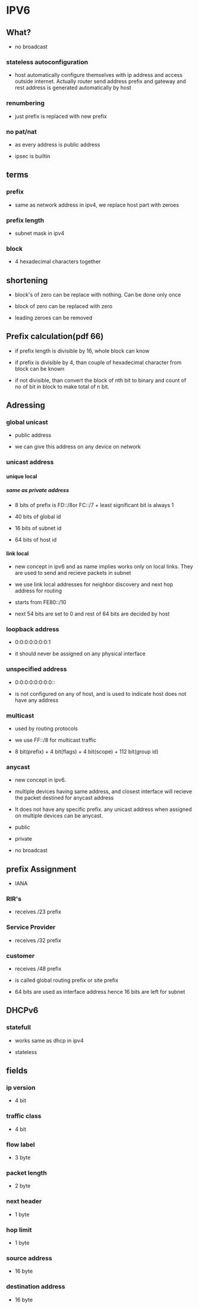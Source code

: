 
# IPV6  

## What?   

* no broadcast   

### stateless autoconfiguration   

* host automatically configure themselves with ip address and access outside internet. Actually router send address prefix and gateway and rest address is generated automatically by host   

### renumbering   

* just prefix is replaced with new prefix   

### no pat/nat   

* as every address is public address   

* ipsec is builtin   

## terms   

### prefix   

* same as network address in ipv4, we replace host part with zeroes   

### prefix length   

* subnet mask in ipv4   

### block   

* 4 hexadecimal characters together   

## shortening   

* block's of zero can be replace with nothing. Can be done only once   

* block of zero can be replaced with zero   

* leading zeroes can be removed   

## Prefix calculation(pdf 66)   

* if prefix length is divisible by 16, whole block can know   

* if prefix is divisible by 4, than couple of hexadecimal character from block can be known   

* if not divisible, than convert the block of nth bit to binary and count of no of bit in block to make total of n bit.   

## Adressing   

### global unicast   

* public address   

* we can give this address on any device on network   

### unicast address   

#### unique local   

##### same as private address   

* 8 bits of prefix is FD::/8or FC::/7 + least significant bit is always 1   

* 40 bits of global id   

* 16 bits of subnet id   

* 64 bits of host id   

#### link local   

* new concept in ipv6 and as name implies works only on local links. They are used to send and recieve packets in subnet   

* we use link local addresses for neighbor discovery and next hop address for routing   

* starts from FE80::/10   

* next 54 bits are set to 0 and rest of 64 bits are decided by host   

### loopback address   

* 0:0:0:0:0:0:0:1   

* it should never be assigned on any physical interface   

### unspecified address   

* 0:0:0:0:0:0:0:0::   

* is not configured on any of host, and is used to indicate host does not have any address   

### multicast   

* used by routing protocols   

* we use FF::/8 for multicast traffic   

* 8 bit(prefix) + 4 bit(flags) + 4 bit(scope) + 112 bit(group id)   

### anycast   

* new concept in ipv6.   

* multiple devices having same address, and closest interface will recieve the packet destined for anycast address   

* It does not have any specific prefix. any unicast address when assigned on multiple devices can be anycast.   

* public   

* private   

* no broadcast   

## prefix Assignment   

* IANA   

### RIR's   

* receives /23 prefix   

### Service Provider   

* receives /32 prefix   

### customer   

* receives /48 prefix   

* is called global routing prefix or site prefix   

* 64 bits are used as interface address hence 16 bits are left for subnet   

## DHCPv6   

### statefull   

* works same as dhcp in ipv4   

* stateless   

## fields   

### ip version   

* 4 bit   

### traffic class   

* 4 bit   

### flow label   

* 3 byte   

### packet length   

* 2 byte   

### next header   

* 1 byte   

### hop limit   

* 1 byte   

### source address   

* 16 byte   

### destination address   

* 16 byte   
